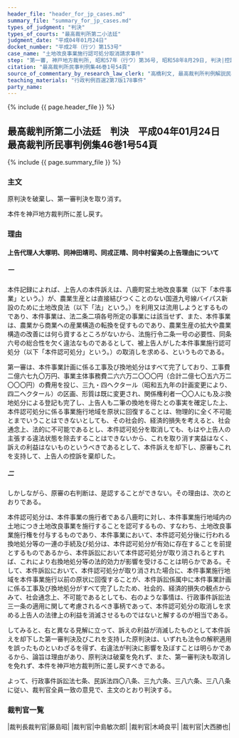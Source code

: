 ```yaml
---
header_file: "header_for_jp_cases.md"
summary_file: "summary_for_jp_cases.md"
types_of_judgment: "判決"
types_of_courts: "最高裁判所第二小法廷"
judgment_date: "平成04年01月24日"
docket_number: "平成2年（行ツ）第153号"
case_name: "土地改良事業施行認可処分取消請求事件"
step: "第一審, 神戸地方裁判所, 昭和57年（行ウ）第36号, 昭和58年8月29日, 判決|控訴審, 大阪高等裁判所, 昭和58年（行コ）第41号, 昭和59年8月30日, 判決|上告審, 最高裁判所第一小法廷, 昭和59年（行ツ）第318号, 昭和61年2月13日, 判決|差戻第一審, 神戸地方裁判所, 昭和61年（行ウ）第6号, 平成2年2月21日, 判決|差戻控訴審, 大阪高等裁判所, 平成2年（行コ）第21号, 平成2年6月28日, 判決"
citation: "最高裁判所民事判例集46巻1号54頁"
source_of_commentary_by_research_law_clerk: "高橋利文, 最高裁判所判例解説民事篇平成4年度28頁"
teaching_materials: "行政判例百選2第7版178事件"
party_name:
---
```


{% include {{ page.header_file }}  %}

## 最高裁判所第二小法廷　判決　平成04年01月24日　最高裁判所民事判例集46巻1号54頁

{% include {{ page.summary_file }}  %}




### 主文



原判決を破棄し、第一審判決を取り消す。

本件を神戸地方裁判所に差し戻す。





### 理由



#### 上告代理人大塚明、同神田靖司、同戎正晴、同中村留美の上告理由について

##### 一

本件記録によれば、上告人の本件訴えは、八鹿町営土地改良事業（以下「本件事業」という。）が、農業生産とは直接結びつくことのない国道九号線バイパス新設のために土地改良法（以下「法」という。）を利用又は流用しようとするものであり、本件事業は、法二条二項各号所定の事業には該当せず、また、本件事業は、農業から商業への産業構造の転換を促すものであり、農業生産の拡大や農業構造の改善には何ら資するところがないから、法施行令二条一号の必要性、同条六号の総合性を欠く違法なものであるとして、被上告人がした本件事業施行認可処分（以下「本件認可処分」という。）の取消しを求める、というものである。

第一審は、本件事業計画に係る工事及び換地処分はすべて完了しており、工事費二億六七九〇万円、事業主体事務費二六六万二〇〇〇円（合計二億七〇五六万二〇〇〇円）の費用を投じ、三九・四ヘクタール（昭和五九年の計画変更により、四二へクタール）の区画、形質は既に変更され、関係権利者一〇〇人にも及ぶ換地処分による登記も完了し、上告人も二筆の換地を得たとの事実を確定した上、本件認可処分に係る事業施行地域を原状に回復することは、物理的に全く不可能とまでいうことはできないとしても、その社会的、経済的損失を考えると、社会通念上、法的に不可能であるとし、本件認可処分を取消しても、もはや上告人の主張する違法状態を除去することはできないから、これを取り消す実益はなく、訴えの利益はないものというべきであるとして、本件訴えを却下し、原審もこれを支持して、上告人の控訴を棄却した。

##### 二

しかしながら、原審の右判断は、是認することができない。その理由は、次のとおりである。

本件認可処分は、本件事業の施行者である八鹿町に対し、本件事業施行地域内の土地につき土地改良事業を施行することを認可するもの、すなわち、土地改良事業施行権を付与するものであり、本件事業において、本件認可処分後に行われる換地処分等の一連の手続及び処分は、本件認可処分が有効に存在することを前提とするものであるから、本件訴訟において本件認可処分が取り消されるとすれば、これにより右換地処分等の法的効力が影響を受けることは明らかである。そして、本件訴訟において、本件認可処分が取り消された場合に、本件事業施行地域を本件事業施行以前の原状に回復することが、本件訴訟係属中に本件事業計画に係る工事及び換地処分がすべて完了したため、社会的、経済的損失の観点からみて、社会通念上、不可能であるとしても、右のような事情は、行政事件訴訟法三一条の適用に関して考慮されるべき事柄であって、本件認可処分の取消しを求める上告人の法律上の利益を消滅させるものではないと解するのが相当である。

してみると、右と異なる見解に立って、訴えの利益が消滅したものとして本件訴えを却下した第一審判決及びこれを支持した原判決は、いずれも法令の解釈適用を誤ったものといわざるを得ず、右違法が判決に影響を及ぼすことは明らかであるから、論旨は理由があり、原判決は破棄を免れず、また、第一審判決も取消しを免れず、本件を神戸地方裁判所に差し戻すべきである。

よって、行政事件訴訟法七条、民訴法四〇八条、三九六条、三八六条、三八八条に従い、裁判官全員一致の意見で、主文のとおり判決する。

### 裁判官一覧

|裁判長裁判官|藤島昭|
|裁判官|中島敏次郎|
|裁判官|木崎良平|
|裁判官|大西勝也|







